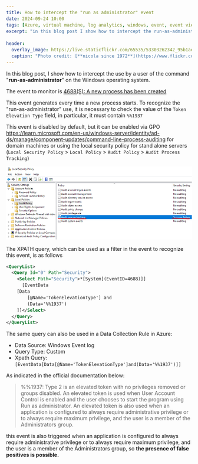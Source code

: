 ```yaml
---
title: How to intercept the "run as administrator" event
date: 2024-09-24 10:00
tags: [Azure, virtual machine, log analytics, windows, event, event viewer]
excerpt: "in this blog post I show how to intercept the run-as-administrator on a windows machine"

header:
  overlay_image: https://live.staticflickr.com/65535/53303262342_95b1aefbc9_h.jpg
  caption: "Photo credit: [**nicola since 1972**](https://www.flickr.com/photos/15216811@N06/53303262342/)"
---
```


In this blog post, I show how to intercept the use by a user of the command "**run-as-administrator**" on the Windows operating system.  
   
The event to monitor is [4688(S): A new process has been created](https://learn.microsoft.com/en-us/previous-versions/windows/it-pro/windows-10/security/threat-protection/auditing/event-4688)  
   
This event generates every time a new process starts. To recognize the "run-as-administrator" use, it is necessary to check the value of the `Token Elevation Type` field, in particular, it must contain `%%1937`

This event is disabled by default, but it can be enabled via GPO https://learn.microsoft.com/en-us/windows-server/identity/ad-ds/manage/component-updates/command-line-process-auditing for domain machines or using the local security policy for stand alone servers (`Local Security Policy` > `Local Policy` > `Audit Policy` > `Audit Process Tracking`)

![local-security-policy](../../assets/post/2024/local-security-policy.png)

The XPATH query, which can be used as a filter in the event to recognize this event, is as follows

```xml
<QueryList>
  <Query Id="0" Path="Security">
    <Select Path="Security">*[System[(EventID=4688)]]
      [EventData
    [Data
        [@Name='TokenElevationType'] and
        (Data='%%1937')
    ]]</Select>
  </Query>
</QueryList>
```

The same query can also be used in a Data Collection Rule in Azure:

* Data Source: Windows Event log
* Query Type: Custom
* Xpath Query: `[EventData[Data[@Name='TokenElevationType']and(Data='%%1937')]]`
  
As indicated in the official documentation below:

> %%1937: Type 2 is an elevated token with no privileges removed or groups disabled. An elevated token is used when User Account Control is enabled and the user chooses to start the program using Run as administrator. An elevated token is also used when an application is configured to always require administrative privilege or to always require maximum privilege, and the user is a member of the Administrators group.

this event is also triggered when an application is configured to always require administrative privilege or to always require maximum privilege, and the user is a member of the Administrators group, so **the presence of false positives is possible.**